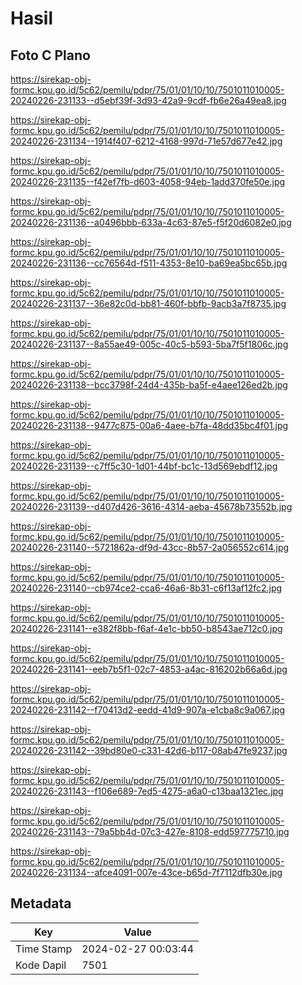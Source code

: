 # Hasil

## Foto C Plano

https://sirekap-obj-formc.kpu.go.id/5c62/pemilu/pdpr/75/01/01/10/10/7501011010005-20240226-231133--d5ebf39f-3d93-42a9-9cdf-fb6e26a49ea8.jpg

https://sirekap-obj-formc.kpu.go.id/5c62/pemilu/pdpr/75/01/01/10/10/7501011010005-20240226-231134--1914f407-6212-4168-997d-71e57d677e42.jpg

https://sirekap-obj-formc.kpu.go.id/5c62/pemilu/pdpr/75/01/01/10/10/7501011010005-20240226-231135--f42ef7fb-d603-4058-94eb-1add370fe50e.jpg

https://sirekap-obj-formc.kpu.go.id/5c62/pemilu/pdpr/75/01/01/10/10/7501011010005-20240226-231136--a0496bbb-633a-4c63-87e5-f5f20d6082e0.jpg

https://sirekap-obj-formc.kpu.go.id/5c62/pemilu/pdpr/75/01/01/10/10/7501011010005-20240226-231136--cc76564d-f511-4353-8e10-ba69ea5bc65b.jpg

https://sirekap-obj-formc.kpu.go.id/5c62/pemilu/pdpr/75/01/01/10/10/7501011010005-20240226-231137--36e82c0d-bb81-460f-bbfb-9acb3a7f8735.jpg

https://sirekap-obj-formc.kpu.go.id/5c62/pemilu/pdpr/75/01/01/10/10/7501011010005-20240226-231137--8a55ae49-005c-40c5-b593-5ba7f5f1806c.jpg

https://sirekap-obj-formc.kpu.go.id/5c62/pemilu/pdpr/75/01/01/10/10/7501011010005-20240226-231138--bcc3798f-24d4-435b-ba5f-e4aee126ed2b.jpg

https://sirekap-obj-formc.kpu.go.id/5c62/pemilu/pdpr/75/01/01/10/10/7501011010005-20240226-231138--9477c875-00a6-4aee-b7fa-48dd35bc4f01.jpg

https://sirekap-obj-formc.kpu.go.id/5c62/pemilu/pdpr/75/01/01/10/10/7501011010005-20240226-231139--c7ff5c30-1d01-44bf-bc1c-13d569ebdf12.jpg

https://sirekap-obj-formc.kpu.go.id/5c62/pemilu/pdpr/75/01/01/10/10/7501011010005-20240226-231139--d407d426-3616-4314-aeba-45678b73552b.jpg

https://sirekap-obj-formc.kpu.go.id/5c62/pemilu/pdpr/75/01/01/10/10/7501011010005-20240226-231140--5721862a-df9d-43cc-8b57-2a056552c614.jpg

https://sirekap-obj-formc.kpu.go.id/5c62/pemilu/pdpr/75/01/01/10/10/7501011010005-20240226-231140--cb974ce2-cca6-46a6-8b31-c6f13af12fc2.jpg

https://sirekap-obj-formc.kpu.go.id/5c62/pemilu/pdpr/75/01/01/10/10/7501011010005-20240226-231141--e382f8bb-f6af-4e1c-bb50-b8543ae712c0.jpg

https://sirekap-obj-formc.kpu.go.id/5c62/pemilu/pdpr/75/01/01/10/10/7501011010005-20240226-231141--eeb7b5f1-02c7-4853-a4ac-816202b66a6d.jpg

https://sirekap-obj-formc.kpu.go.id/5c62/pemilu/pdpr/75/01/01/10/10/7501011010005-20240226-231142--f70413d2-eedd-41d9-907a-e1cba8c9a067.jpg

https://sirekap-obj-formc.kpu.go.id/5c62/pemilu/pdpr/75/01/01/10/10/7501011010005-20240226-231142--39bd80e0-c331-42d6-b117-08ab47fe9237.jpg

https://sirekap-obj-formc.kpu.go.id/5c62/pemilu/pdpr/75/01/01/10/10/7501011010005-20240226-231143--f106e689-7ed5-4275-a6a0-c13baa1321ec.jpg

https://sirekap-obj-formc.kpu.go.id/5c62/pemilu/pdpr/75/01/01/10/10/7501011010005-20240226-231143--79a5bb4d-07c3-427e-8108-edd597775710.jpg

https://sirekap-obj-formc.kpu.go.id/5c62/pemilu/pdpr/75/01/01/10/10/7501011010005-20240226-231134--afce4091-007e-43ce-b65d-7f7112dfb30e.jpg


## Metadata

| Key        | Value               |
| ---------- | ------------------- |
| Time Stamp | 2024-02-27 00:03:44 |
| Kode Dapil | 7501                |




